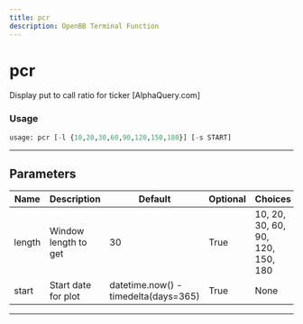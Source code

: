 ```yaml
---
title: pcr
description: OpenBB Terminal Function
---
```


# pcr

Display put to call ratio for ticker [AlphaQuery.com]

### Usage

```python
usage: pcr [-l {10,20,30,60,90,120,150,180}] [-s START]
```

---

## Parameters

| Name | Description | Default | Optional | Choices |
| ---- | ----------- | ------- | -------- | ------- |
| length | Window length to get | 30 | True | 10, 20, 30, 60, 90, 120, 150, 180 |
| start | Start date for plot | datetime.now() - timedelta(days=365) | True | None |
---

